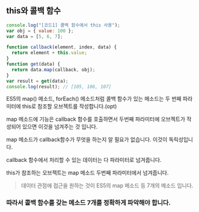 ## this와 콜백 함수

```js
console.log("[코드1] 콜백 함수에서 this 사용");
var obj = { value: 100 };
var data = [5, 6, 7];

function callback(element, index, data) {
  return element + this.value;
}
function get(data) {
  return data.map(callback, obj);
}
var result = get(data);
console.log(result); // [105, 106, 107]
```

ES5의 map() 메소드, forEach() 메소드처럼 콜백 함수가 있는 메소드는 두 번째 파라미터에 this로 참조할 오브젝트를 작성합니다.(opt)

map 메소드에 기능은 callback 함수를 호출하면서 두번째 파라미터에 오브젝트가 작성되어 있으면 이것을 넘겨주는 것 입니다.

map 메소드가 callback함수가 무엇을 하는지 알 필요가 없습니다. 이것이 독릭성입니다.

callback 함수에서 처리할 수 있는 데이터는 다 파라미터로 넘겨줍니다.

this가 참조하는 오브젝트는 map 메소드 두번째 파라미터에서 넘겨줍니다.

> 데이터 관점에 접근을 원하는 것이 ES5의 map 메소드 등 7개의 메소드 입니다.

### 따라서 콜백 함수를 갖는 메소드 7개를 정확하게 파악해야 합니다.

